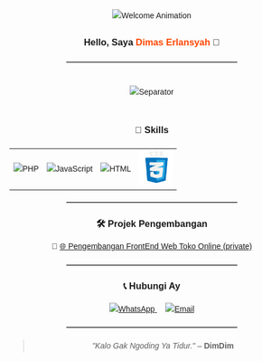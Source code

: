 <div align="center" style="font-family: Arial, sans-serif; line-height: 1.6; background-image: url('https://img.freepik.com/free-vector/gradient-minimalist-background_23-2149974328.jpg'); background-size: cover;">

<!-- Header Section -->
<img src="https://media.tenor.com/WIBu8pNfdYoAAAAi/chalk-couture.gif" width="250px" alt="Welcome Animation">

### Hello, Saya <strong style="color: #ff4500;">Dimas Erlansyah</strong> 👋

<hr style="width: 60%; border: 1px solid #ccc; margin: 20px 0;">

<img src="https://media.tenor.com/hW_mTYy_zS4AAAAj/gojo-satoru.gif" width="100px" alt="Separator" style="margin: 20px 0;">

<!-- Skills Section -->
### 🚀 Skills

<table align="center" border="0" cellpadding="10" style="margin: 20px auto;">
  <tr>
    <td><img src="https://media.licdn.com/dms/image/v2/D5622AQGl6RjAtCbIbw/feedshare-shrink_800/feedshare-shrink_800/0/1681191300659?e=2147483647&v=beta&t=-l1SSej1QADc4hw-KvNm-U8MiXjTuHhOQI1QiKc3nDM" alt="PHP" title="PHP" width="60" height="60"></td>
    <td><img src="https://miro.medium.com/v2/resize:fit:640/format:webp/1*-tOldEbfjijxn9VqZeULqg.gif" alt="JavaScript" title="JavaScript" width="60" height="60"></td>
    <td><img src="https://camo.githubusercontent.com/1c77a27896d01443a8d982b7209beb06853dc49c83ba51fad960ebf1f7fb7a9c/68747470733a2f2f6d656469612e67697068792e636f6d2f6d656469612f584178796c524d43647062455755417672382f67697068792e676966" alt="HTML" title="HTML" width="60" height="60"></td>
    <td><img src="https://raw.githubusercontent.com/Rokawoo/Rokawoo/main/Logos/CSS3.gif" alt="CSS" title="CSS" width="60" height="60"></td>
  </tr>
</table>

<hr style="width: 60%; border: 1px solid #ccc; margin: 20px 0;">

<!-- Projects Section -->
### 🛠️ Projek Pengembangan

📌 [🌐 Pengembangan FrontEnd Web Toko Online (private)](https://github.com/DimNih/Web_Project)

<hr style="width: 60%; border: 1px solid #ccc; margin: 20px 0;">

<!-- Contact Section -->
### 📞 Hubungi Ay

<a href="https://wa.me/+6281585261728?text=Saya%20Butuh%20Bantuan" style="margin-right: 15px;">
  <img src="https://img.icons8.com/color/48/whatsapp.png" alt="WhatsApp" title="WhatsApp">
</a>
<a href="mailto:dimaserlansyah5@gmail.com">
  <img src="https://img.icons8.com/color/48/email.png" alt="Email" title="Email">
</a>

<hr style="width: 60%; border: 1px solid #ccc; margin: 20px 0;">

<!-- Quote Section -->
> _"Kalo Gak Ngoding Ya Tidur."_ – **DimDim**

</div>
